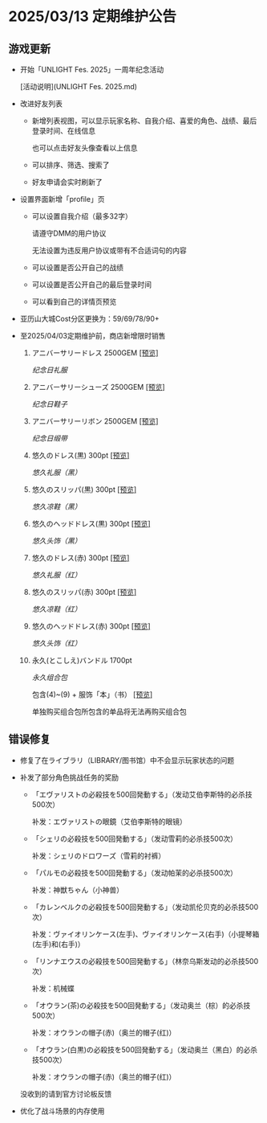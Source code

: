 # 2025/03/13 定期维护公告

## 游戏更新

- 开始「UNLIGHT Fes. 2025」一周年纪念活动

  [活动说明](UNLIGHT Fes. 2025.md)

- 改进好友列表

  - 新增列表视图，可以显示玩家名称、自我介绍、喜爱的角色、战绩、最后登录时间、在线信息

    也可以点击好友头像查看以上信息

  - 可以排序、筛选、搜索了

  - 好友申请会实时刷新了

- 设置界面新增「profile」页

  - 可以设置自我介绍（最多32字）

    请遵守DMM的用户协议

    无法设置为违反用户协议或带有不合适词句的内容

  - 可以设置是否公开自己的战绩

  - 可以设置是否公开自己的最后登录时间

  - 可以看到自己的详情页预览

- 亚历山大城Cost分区更换为：59/69/78/90+

- 至2025/04/03定期维护前，商店新增限时销售

  1. アニバーサリードレス 2500GEM  <a href="../imgs/costumes/アニバーサリードレス_Preview.jpg"  target="_blank">[预览]</a>

     *纪念日礼服*

  2. アニバーサリーシューズ 2500GEM  <a href="../imgs/costumes/アニバーサリーシューズ_Preview.png"  target="_blank">[预览]</a>

     *纪念日鞋子*

  3. アニバーサリーリボン 2500GEM  <a href="../imgs/costumes/アニバーサリーリボン_Preview.png"  target="_blank">[预览]</a>

     *纪念日缎带*

  4. 悠久のドレス(黒) 300pt  <a href="../imgs/costumes/悠久のドレス（黒・赤）_Preview.jpg"  target="_blank">[预览]</a>

     *悠久礼服（黑）*

  5. 悠久のスリッパ(黒) 300pt  <a href="../imgs/costumes/悠久のスリッパ（黒・赤）_Preview.jpg"  target="_blank">[预览]</a>

     *悠久凉鞋（黑）*

  6. 悠久のヘッドドレス(黒) 300pt  <a href="../imgs/costumes/悠久のヘッドドレス（黒・赤）_Preview.jpg"  target="_blank">[预览]</a>

     *悠久头饰（黒）*

  7. 悠久のドレス(赤) 300pt  <a href="../imgs/costumes/悠久のドレス（黒・赤）_Preview.png"  target="_blank">[预览]</a>

     *悠久礼服（红）*

  8. 悠久のスリッパ(赤) 300pt  <a href="../imgs/costumes/悠久のスリッパ（黒・赤）_Preview.jpg"  target="_blank">[预览]</a>

     *悠久凉鞋（红）*

  9. 悠久のヘッドドレス(赤) 300pt  <a href="../imgs/costumes/悠久のヘッドドレス（黒・赤）_Preview.jpg"  target="_blank">[预览]</a>

     *悠久头饰（红）*

  10. 永久(とこしえ)バンドル 1700pt

      *永久组合包*

      包含(4)~(9) + 服饰「本」（书） <a href="../imgs/costumes/本_Preview.png"  target="_blank">[预览]</a>

      单独购买组合包所包含的单品将无法再购买组合包

## 错误修复

- 修复了在ライブラリ（LIBRARY/图书馆）中不会显示玩家状态的问题

- 补发了部分角色挑战任务的奖励

  - 「エヴァリストの必殺技を500回発動する」（发动艾伯李斯特的必杀技500次）

    补发：エヴァリストの眼鏡（艾伯李斯特的眼镜）

  - 「シェリの必殺技を500回発動する」（发动雪莉的必杀技500次）

    补发：シェリのドロワーズ（雪莉的衬裤）

  - 「パルモの必殺技を500回発動する」（发动帕茉的必杀技500次）

    补发：神獣ちゃん（小神兽）

  - 「カレンベルクの必殺技を500回発動する」（发动凯伦贝克的必杀技500次）

    补发：ヴァイオリンケース(左手)、ヴァイオリンケース(右手)（小提琴箱 (左手)和(右手)）

  - 「リンナエウスの必殺技を500回発動する」（林奈乌斯发动的必杀技500次）

    补发：机械蝶

  - 「オウラン(茶)の必殺技を500回発動する」（发动奥兰（棕）的必杀技500次）

    补发：オウランの帽子(赤)（奥兰的帽子(红)）

  - 「オウラン(白黒)の必殺技を500回発動する」（发动奥兰（黑白）的必杀技500次）

    补发：オウランの帽子(赤)（奥兰的帽子(红)）

  没收到的请到官方讨论板反馈

- 优化了战斗场景的内存使用

